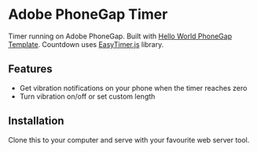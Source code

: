 # Adobe PhoneGap Timer

Timer running on Adobe PhoneGap. Built with [Hello World PhoneGap Template](https://github.com/phonegap/phonegap-template-hello-world).
Countdown uses [EasyTimer.js](http://albert-gonzalez.github.io/easytimer.js/) library.

## Features

- Get vibration notifications on your phone when the timer reaches zero
- Turn vibration on/off or set custom length

## Installation

Clone this to your computer and serve with your favourite web server tool.

